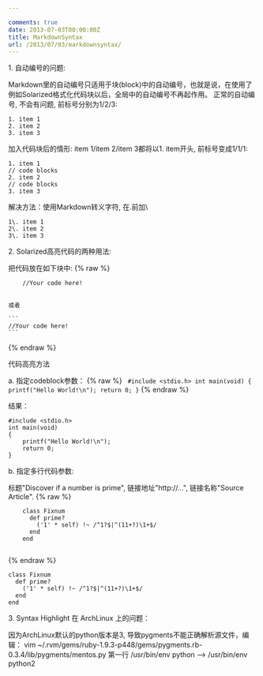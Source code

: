 ```yaml
---

comments: true
date: 2013-07-03T00:00:00Z
title: MarkdownSyntax
url: /2013/07/03/markdownsyntax/
---
```


1\. 自动编号的问题:

Markdown里的自动编号只适用于块(block)中的自动编号，也就是说，在使用了例如Solarized格式化代码块以后，全局中的自动编号不再起作用。
正常的自动编号, 不会有问题, 前标号分别为1/2/3:
```
1. item 1
2. item 2 
3. item 3
```
加入代码块后的情形:
 item 1/item 2/item 3都将以1. item开头, 前标号变成1/1/1:
```
1. item 1
// code blocks
2. item 2 
// code blocks
3. item 3
```
解决方法：使用Markdown转义字符, 在.前加\\
```
1\. item 1
2\. item 2 
3\. item 3
```

2\. Solarized高亮代码的两种用法:

把代码放在如下块中:
{% raw %}
	
```
	//Your code here!
	
```

	或者

	```
	//Your code here!
	```
{% endraw %}

代码高亮方法

a\. 指定codeblock参数：
{% raw %}
	``` 
	#include <stdio.h>
	int main(void)
	{
		printf("Hello World!\n");
		return 0;
	}
	```
{% endraw %}

结果：
```
#include <stdio.h>
int main(void)
{
	printf("Hello World!\n");
	return 0;
}
```


b\. 指定多行代码参数:

标题"Discover if a number is prime", 链接地址"http://...", 链接名称"Source Article".
{% raw %}
	
```
	class Fixnum
	  def prime?
	    ('1' * self) !~ /^1?$|^(11+?)\1+$/
	  end
	end
	
```
{% endraw %}


```
class Fixnum
  def prime?
    ('1' * self) !~ /^1?$|^(11+?)\1+$/
  end
end

```

3\. Syntax Highlight 在 ArchLinux 上的问题：

因为ArchLinux默认的python版本是3, 导致pygments不能正确解析源文件，编辑：
	vim ~/.rvm/gems/ruby-1.9.3-p448/gems/pygments.rb-0.3.4/lib/pygments/mentos.py
	第一行
	/usr/bin/env python --> /usr/bin/env python2
